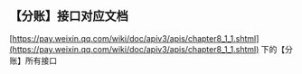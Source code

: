 ﻿## 【分账】接口对应文档
[https://pay.weixin.qq.com/wiki/doc/apiv3/apis/chapter8_1_1.shtml](https://pay.weixin.qq.com/wiki/doc/apiv3/apis/chapter8_1_1.shtml) 下的【分账】所有接口
